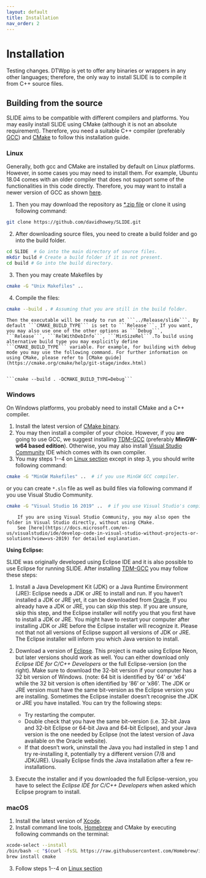 ```yaml
---
layout: default
title: Installation
nav_order: 2
---
```


# Installation

Testing changes.
DTWpp is yet to offer any binaries or wrappers in any other languages; therefore, the only way to install SLIDE is to compile it from C++ source files. 

## Building from the source

SLIDE aims to be compatible with different compilers and platforms. You may easily install SLIDE using CMake (although it is not an absolute requirement). Therefore, you need a suitable C++ compiler (preferably [GCC](https://gcc.gnu.org/)) and [CMake](https://cmake.org/) to follow this installation guide.   


### Linux

Generally, both gcc and CMake are installed by default on Linux platforms. However, in some cases you may need to install them. For example, Ubuntu 18.04 comes with an older compiler that does not support some of the functionalities in this code directly. Therefore, you may want to install a newer version of GCC as shown [here](https://linuxize.com/post/how-to-install-gcc-compiler-on-ubuntu-18-04/). 

1. Then you may download the repository as [*.zip file](https://github.com/davidhowey/SLIDE/archive/refs/heads/master.zip) or clone it using following command: 
```bash
git clone https://github.com/davidhowey/SLIDE.git
```
2. After downloading source files, you need to create a build folder and go into the build folder.
```bash
cd SLIDE  # Go into the main directory of source files.
mkdir build # Create a build folder if it is not present.
cd build # Go into the build directory. 
```
3. Then you may create Makefiles by 
```bash
cmake -G "Unix Makefiles" .. 
```
4. Compile the files:
```bash
cmake --build . # Assuming that you are still in the build folder. 
```

```note
Then the executable will be ready to run at ```../Release/slide```. By default ```CMAKE_BUILD_TYPE``` is set to ```Release```. If you want, you may also use one of the other options as ```Debug```, ```Release```, ```RelWithDebInfo```, ```MinSizeRel```.To build using alternative build type you may explicitly define ```CMAKE_BUILD_TYPE``` variable. For example, for building with debug mode you may use the following command. For further information on using CMake, please refer to [CMake guide](https://cmake.org/cmake/help/git-stage/index.html)  


```cmake --build . -DCMAKE_BUILD_TYPE=Debug```
```


### Windows

On Windows platforms, you probably need to install CMake and a C++ compiler. 

1. Install the latest version of [CMake binary](https://cmake.org/download/#latest).
2. You may then install a compiler of your choice. However, if you are going to use GCC, we suggest installing [TDM-GCC](https://jmeubank.github.io/tdm-gcc/download/) (preferably **MinGW-w64 based edition**). Otherwise, you may also install [Visual Studio Community](https://visualstudio.microsoft.com/vs/community/) IDE which comes with its own compiler.
3. You may steps 1--4 on [Linux section](#linux) except in step 3, you should write following command: 
```bash
cmake -G "MinGW Makefiles" ..  # if you use MinGW GCC compiler.
```
or you can create ```*.sln``` file as well as build files via following command if you use Visual Studio Community. 
```bash
cmake -G "Visual Studio 16 2019" ..  # if you use Visual Studio's compiler.
```

```note
    If you are using Visual Studio Community, you may also open the folder in Visual Studio directly, without using CMake. 
    See [here](https://docs.microsoft.com/en-us/visualstudio/ide/develop-code-in-visual-studio-without-projects-or-solutions?view=vs-2019) for detailed explanation.
```


**Using Eclipse:**


SLIDE was originally developed using Eclipse IDE and it is also possible to use Eclipse for running SLIDE. After installing [TDM-GCC](https://jmeubank.github.io/tdm-gcc/download/) you may follow these steps: 

1. Install a Java Development Kit (JDK) or a Java Runtime Environment (JRE): Eclipse needs a JDK or JRE to install and run. If you haven’t installed a JDK or JRE yet, it can be downloaded from [Oracle](http://www.oracle.com/technetwork/java/javase/downloads/jdk8-downloads-2133151.html). If you already have a JDK or JRE, you can skip this step. If you are unsure, skip this step, and the Eclipse installer will notify you that you first have to install a JDK or JRE. You might have to restart your computer after installing JDK or JRE before the Eclipse installer will recognize it. Please not that not all versions of Eclipse support all versions of JDK or JRE. The Eclipse installer will inform you which Java version to install.

2. Download a version of [Eclipse](https://www.eclipse.org/downloads/packages/). This project is made using Eclipse Neon, but later versions should work as well. You can either download only *Eclipse IDE for C/C++ Developers* or the full Eclipse-version (on the right).  Make sure to download the 32-bit version if your computer has a 32 bit version of Windows. (note: 64 bit is identified by ‘64’ or ‘x64’ while the 32 bit version is often identified by ‘86’ or ‘x86’. 
   The JDK or JRE version must have the same bit-version as the Eclipse version you are installing. Sometimes the Eclipse installer doesn’t recognise the JDK or JRE you have installed. You can try the following steps:
    - Try restarting the computer.
    - Double check that you have the same bit-version (i.e. 32-bit Java and 32-bit Eclipse or 64-bit Java and 64-bit Eclipse), 
    and your Java version is the one needed by Eclipse (not the latest version of Java available on the Oracle website).
    - If that doesn’t work, uninstall the Java you had installed in step 1 and try re-installing it, potentially try a different version (7/8 and JDK/JRE). 
    Usually Eclipse finds the Java installation after a few re-installations.

3. Execute the installer and if you downloaded the full Eclipse-version, you have to select the *Eclipse IDE for C/C++ Developers* when asked which Eclipse program to install.

<!--- // COMMENT out
To check afterwards whether a 32 or 64 bit version is installed, open Task Manager and find the Eclipse process (in the tab ‘Processes’). If the process is called ‘eclipse.exe’, it is the 64-bit. 
If it is called ‘eclipse.exe *32’ it is a 32-bit version. can be observed from Task manager (ctrl-shift-esc). In case it is the 32 bit version, behind ‘eclipse.exe’ is written ‘(32 bit)’

 When you run Eclipse, it will ask you to ‘select a directory as a workspace’. This directory will be the folder where all your C++ projects are stored, so choose an empty folder you can easily find back.
-->

### macOS

1. Install the latest version of [Xcode](https://developer.apple.com/support/xcode/).
2. Install command line tools, [Homebrew](https://brew.sh/) and CMake by executing following commands on the terminal: 
```bash
xcode-select --install
/bin/bash -c "$(curl -fsSL https://raw.githubusercontent.com/Homebrew/install/HEAD/install.sh)"
brew install cmake
```
3. Follow steps 1--4 on [Linux section](#linux)